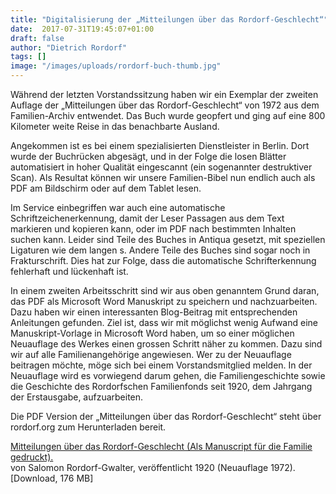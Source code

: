 ```yaml
---
title: "Digitalisierung der „Mitteilungen über das Rordorf-Geschlecht“"
date:  2017-07-31T19:45:07+01:00
draft: false
author: "Dietrich Rordorf"
tags: []
image: "/images/uploads/rordorf-buch-thumb.jpg"
---
```

Während der letzten Vorstandssitzung haben wir ein Exemplar der zweiten Auflage der „Mitteilungen über das Rordorf-Geschlecht“
von 1972 aus dem Familien-Archiv entwendet. Das Buch wurde geopfert und ging auf eine 800 Kilometer weite Reise in das benachbarte
Ausland.

<!--more-->

Angekommen ist es bei einem spezialisierten Dienstleister in Berlin. Dort wurde der Buchrücken abgesägt, und in der Folge
die losen Blätter automatisiert in hoher Qualität eingescannt (ein sogenannter destruktiver Scan). Als Resultat können wir
unsere Familien-Bibel nun endlich auch als PDF am Bildschirm oder auf dem Tablet lesen.

Im Service einbegriffen war auch eine automatische Schriftzeichenerkennung, damit der Leser Passagen aus dem Text markieren
und kopieren kann, oder im PDF nach bestimmten Inhalten suchen kann. Leider sind Teile des Buches in Antiqua gesetzt, mit
speziellen Ligaturen wie dem langen s. Andere Teile des Buches sind sogar noch in Frakturschrift. Dies hat zur Folge, dass
die automatische Schrifterkennung fehlerhaft und lückenhaft ist.

In einem zweiten Arbeitsschritt sind wir aus oben genanntem Grund daran, das PDF als Microsoft Word Manuskript zu speichern
und nachzuarbeiten. Dazu haben wir einen interessanten Blog-Beitrag mit entsprechenden Anleitungen gefunden. Ziel ist, dass
wir mit möglichst wenig Aufwand eine Manuskript-Vorlage in Microsoft Word haben, um so einer möglichen Neuauflage des Werkes
einen grossen Schritt näher zu kommen. Dazu sind wir auf alle Familienangehörige angewiesen. Wer zu der Neuauflage beitragen
möchte, möge sich bei einem Vorstandsmitglied melden. In der Neuauflage wird es vorwiegend darum gehen, die Familiengeschichte
sowie die Geschichte des Rordorfschen Familienfonds seit 1920, dem Jahrgang der Erstausgabe, aufzuarbeiten.

Die PDF Version der „Mitteilungen über das Rordorf-Geschlecht“ steht über rordorf.org zum Herunterladen bereit.

<p>
    <a href="https://www.dropbox.com/s/z5oeo6fjxxcpa0c/Rordorf-Geschlecht-Mitteilungen.pdf?dl=0" target="_blank">
        Mitteilungen über das Rordorf-Geschlecht (Als Manuscript für die Familie gedruckt).
    </a><br>
    von Salomon Rordorf-Gwalter, veröffentlicht 1920 (Neuauflage 1972). [Download, 176 MB]
</p>